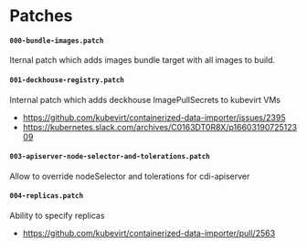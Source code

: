 # Patches

#### `000-bundle-images.patch`

Iternal patch which adds images bundle target with all images to build.

#### `001-deckhouse-registry.patch`

Internal patch which adds deckhouse ImagePullSecrets to kubevirt VMs

- https://github.com/kubevirt/containerized-data-importer/issues/2395
- https://kubernetes.slack.com/archives/C0163DT0R8X/p1660319072512309

#### `003-apiserver-node-selector-and-tolerations.patch`

Allow to override nodeSelector and tolerations for cdi-apiserver

#### `004-replicas.patch`

Ability to specify replicas

- https://github.com/kubevirt/containerized-data-importer/pull/2563
